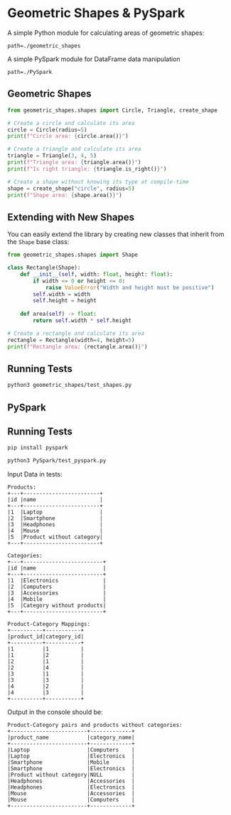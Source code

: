 # Geometric Shapes & PySpark

A simple Python module for calculating areas of geometric shapes:

`path=./geometric_shapes`

A simple PySpark module for DataFrame data manipulation

`path=./PySpark`

## Geometric Shapes

```python
from geometric_shapes.shapes import Circle, Triangle, create_shape

# Create a circle and calculate its area
circle = Circle(radius=5)
print(f"Circle area: {circle.area()}")

# Create a triangle and calculate its area
triangle = Triangle(3, 4, 5)
print(f"Triangle area: {triangle.area()}")
print(f"Is right triangle: {triangle.is_right()}")

# Create a shape without knowing its type at compile-time
shape = create_shape("circle", radius=5)
print(f"Shape area: {shape.area()}")
```

## Extending with New Shapes

You can easily extend the library by creating new classes that inherit from the `Shape` base class:

```python
from geometric_shapes.shapes import Shape

class Rectangle(Shape):
    def __init__(self, width: float, height: float):
        if width <= 0 or height <= 0:
            raise ValueError("Width and height must be positive")
        self.width = width
        self.height = height
    
    def area(self) -> float:
        return self.width * self.height

# Create a rectangle and calculate its area
rectangle = Rectangle(width=4, height=5)
print(f"Rectangle area: {rectangle.area()}")
```

## Running Tests

```bash
python3 geometric_shapes/test_shapes.py
```

####

## PySpark

## Running Tests

```bash
pip install pyspark
```

```bash
python3 PySpark/test_pyspark.py
```
Input Data in tests:
```
Products:
+---+------------------------+
|id |name                    |
+---+------------------------+
|1  |Laptop                  |
|2  |Smartphone              |
|3  |Headphones              |
|4  |Mouse                   |
|5  |Product without category|
+---+------------------------+

Categories:
+---+-------------------------+
|id |name                     |
+---+-------------------------+
|1  |Electronics              |
|2  |Computers                |
|3  |Accessories              |
|4  |Mobile                   |
|5  |Category without products|
+---+-------------------------+

Product-Category Mappings:
+----------+-----------+
|product_id|category_id|
+----------+-----------+
|1         |1          |
|1         |2          |
|2         |1          |
|2         |4          |
|3         |1          |
|3         |3          |
|4         |2          |
|4         |3          |
+----------+-----------+
```
Output in the console should be:
```
Product-Category pairs and products without categories:
+------------------------+-------------+
|product_name            |category_name|
+------------------------+-------------+
|Laptop                  |Computers    |
|Laptop                  |Electronics  |
|Smartphone              |Mobile       |
|Smartphone              |Electronics  |
|Product without category|NULL         |
|Headphones              |Accessories  |
|Headphones              |Electronics  |
|Mouse                   |Accessories  |
|Mouse                   |Computers    |
+------------------------+-------------+

```